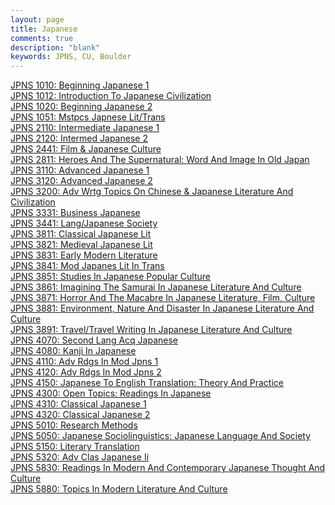 ```yaml
---
layout: page
title: Japanese
comments: true
description: "blank"
keywords: JPNS, CU, Boulder
---
```

<body>
<div><a href="../../courses/JPNS-1010">JPNS 1010: Beginning Japanese 1</a></div>
<div><a href="../../courses/JPNS-1012">JPNS 1012: Introduction To Japanese Civilization</a></div>
<div><a href="../../courses/JPNS-1020">JPNS 1020: Beginning Japanese 2</a></div>
<div><a href="../../courses/JPNS-1051">JPNS 1051: Mstpcs Japnese Lit/Trans</a></div>
<div><a href="../../courses/JPNS-2110">JPNS 2110: Intermediate Japanese 1</a></div>
<div><a href="../../courses/JPNS-2120">JPNS 2120: Intermed Japanese 2</a></div>
<div><a href="../../courses/JPNS-2441">JPNS 2441: Film & Japanese Culture</a></div>
<div><a href="../../courses/JPNS-2811">JPNS 2811: Heroes And The Supernatural: Word And Image In Old Japan</a></div>
<div><a href="../../courses/JPNS-3110">JPNS 3110: Advanced Japanese 1</a></div>
<div><a href="../../courses/JPNS-3120">JPNS 3120: Advanced Japanese 2</a></div>
<div><a href="../../courses/JPNS-3200">JPNS 3200: Adv Wrtg Topics On Chinese & Japanese Literature And Civilization</a></div>
<div><a href="../../courses/JPNS-3331">JPNS 3331: Business Japanese</a></div>
<div><a href="../../courses/JPNS-3441">JPNS 3441: Lang/Japanese Society</a></div>
<div><a href="../../courses/JPNS-3811">JPNS 3811: Classical Japanese Lit</a></div>
<div><a href="../../courses/JPNS-3821">JPNS 3821: Medieval Japanese Lit</a></div>
<div><a href="../../courses/JPNS-3831">JPNS 3831: Early Modern Literature</a></div>
<div><a href="../../courses/JPNS-3841">JPNS 3841: Mod Japanes Lit In Trans</a></div>
<div><a href="../../courses/JPNS-3851">JPNS 3851: Studies In Japanese Popular Culture</a></div>
<div><a href="../../courses/JPNS-3861">JPNS 3861: Imagining The Samurai In Japanese Literature And Culture</a></div>
<div><a href="../../courses/JPNS-3871">JPNS 3871: Horror And The Macabre In Japanese Literature, Film, Culture</a></div>
<div><a href="../../courses/JPNS-3881">JPNS 3881: Environment, Nature And Disaster In Japanese Literature And Culture</a></div>
<div><a href="../../courses/JPNS-3891">JPNS 3891: Travel/Travel Writing In Japanese Literature And Culture</a></div>
<div><a href="../../courses/JPNS-4070">JPNS 4070: Second Lang Acq Japanese</a></div>
<div><a href="../../courses/JPNS-4080">JPNS 4080: Kanji In Japanese</a></div>
<div><a href="../../courses/JPNS-4110">JPNS 4110: Adv Rdgs In Mod Jpns 1</a></div>
<div><a href="../../courses/JPNS-4120">JPNS 4120: Adv Rdgs In Mod Jpns 2</a></div>
<div><a href="../../courses/JPNS-4150">JPNS 4150: Japanese To English Translation: Theory And Practice</a></div>
<div><a href="../../courses/JPNS-4300">JPNS 4300: Open Topics: Readings In Japanese</a></div>
<div><a href="../../courses/JPNS-4310">JPNS 4310: Classical Japanese 1</a></div>
<div><a href="../../courses/JPNS-4320">JPNS 4320: Classical Japanese 2</a></div>
<div><a href="../../courses/JPNS-5010">JPNS 5010: Research Methods</a></div>
<div><a href="../../courses/JPNS-5050">JPNS 5050: Japanese Sociolinguistics: Japanese Language And Society</a></div>
<div><a href="../../courses/JPNS-5150">JPNS 5150: Literary Translation</a></div>
<div><a href="../../courses/JPNS-5320">JPNS 5320: Adv Clas Japanese Ii</a></div>
<div><a href="../../courses/JPNS-5830">JPNS 5830: Readings In Modern And Contemporary Japanese Thought And Culture</a></div>
<div><a href="../../courses/JPNS-5880">JPNS 5880: Topics In Modern Literature And Culture</a></div>
</body>